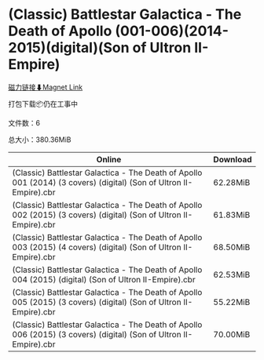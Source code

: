 # (Classic) Battlestar Galactica - The Death of Apollo (001-006)(2014-2015)(digital)(Son of Ultron II-Empire)

[磁力链接⬇Magnet Link](magnet:?xt=urn:btih:27233713626af70f13d6c34126fb814f922eb8f3&dn=%28Classic%29%20Battlestar%20Galactica%20-%20The%20Death%20of%20Apollo%20%28001-006%29%282014-2015%29%28digital%29%28Son%20of%20Ultron%20II-Empire%29)

打包下载📦仍在工事中

文件数：6

总大小：380.36MiB

Online | Download
--- | ---
(Classic) Battlestar Galactica - The Death of Apollo 001 (2014) (3 covers) (digital) (Son of Ultron II-Empire).cbr | 62.28MiB
(Classic) Battlestar Galactica - The Death of Apollo 002 (2015) (3 covers) (digital) (Son of Ultron II-Empire).cbr | 61.83MiB
(Classic) Battlestar Galactica - The Death of Apollo 003 (2015) (4 covers) (digital) (Son of Ultron II-Empire).cbr | 68.50MiB
(Classic) Battlestar Galactica - The Death of Apollo 004 (2015) (digital) (Son of Ultron II-Empire).cbr | 62.53MiB
(Classic) Battlestar Galactica - The Death of Apollo 005 (2015) (3 covers) (digital) (Son of Ultron II-Empire).cbr | 55.22MiB
(Classic) Battlestar Galactica - The Death of Apollo 006 (2015) (3 covers) (digital) (Son of Ultron II-Empire).cbr | 70.00MiB